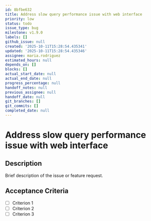 ```yaml
---
id: 8bfbe632
title: Address slow query performance issue with web interface
priority: low
status: todo
issue_type: bug
milestone: v1.9.0
labels: []
github_issue: null
created: '2025-10-11T15:28:54.435341'
updated: '2025-10-11T15:28:54.435346'
assignee: maria.rodriguez
estimated_hours: null
depends_on: []
blocks: []
actual_start_date: null
actual_end_date: null
progress_percentage: null
handoff_notes: null
previous_assignee: null
handoff_date: null
git_branches: []
git_commits: []
completed_date: null
---
```


# Address slow query performance issue with web interface

## Description

Brief description of the issue or feature request.

## Acceptance Criteria

- [ ] Criterion 1
- [ ] Criterion 2
- [ ] Criterion 3